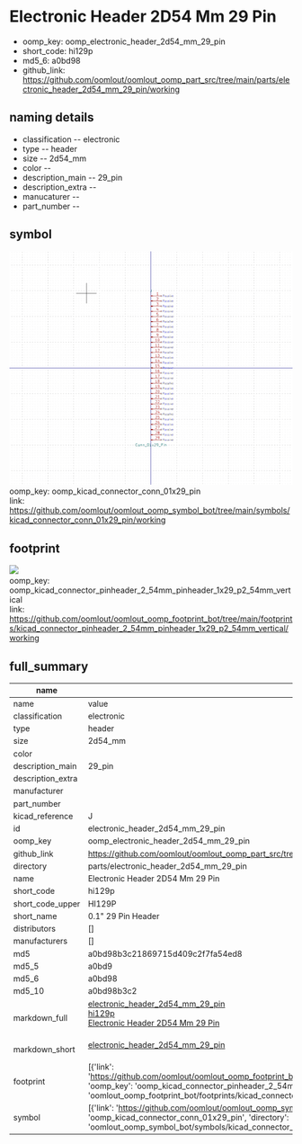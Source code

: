 # Electronic Header 2D54 Mm 29 Pin

  
* oomp_key: oomp_electronic_header_2d54_mm_29_pin 
* short_code: hi129p
* md5_6: a0bd98  
* github_link: https://github.com/oomlout/oomlout_oomp_part_src/tree/main/parts/electronic_header_2d54_mm_29_pin/working  
## naming details
* classification -- electronic
* type -- header
* size -- 2d54_mm
* color -- 
* description_main -- 29_pin
* description_extra -- 
* manucaturer -- 
* part_number -- 



## symbol

![](symbol/0/working/working_600.png)  
oomp_key: oomp_kicad_connector_conn_01x29_pin  
link: https://github.com/oomlout/oomlout_oomp_symbol_bot/tree/main/symbols/kicad_connector_conn_01x29_pin/working  

## footprint

![](footprint/0/working/working_600.png)  
oomp_key: oomp_kicad_connector_pinheader_2_54mm_pinheader_1x29_p2_54mm_vertical  
link: https://github.com/oomlout/oomlout_oomp_footprint_bot/tree/main/footprints/kicad_connector_pinheader_2_54mm_pinheader_1x29_p2_54mm_vertical/working  

## full_summary
| name | value | 
| --- | --- | 
| name | value | 
| classification | electronic | 
| type | header | 
| size | 2d54_mm | 
| color |  | 
| description_main | 29_pin | 
| description_extra |  | 
| manufacturer |  | 
| part_number |  | 
| kicad_reference | J | 
| id | electronic_header_2d54_mm_29_pin | 
| oomp_key | oomp_electronic_header_2d54_mm_29_pin | 
| github_link | https://github.com/oomlout/oomlout_oomp_part_src/tree/main/parts/electronic_header_2d54_mm_29_pin/working | 
| directory | parts/electronic_header_2d54_mm_29_pin | 
| name | Electronic Header 2D54 Mm 29 Pin | 
| short_code | hi129p | 
| short_code_upper | HI129P | 
| short_name | 0.1" 29 Pin Header | 
| distributors | [] | 
| manufacturers | [] | 
| md5 | a0bd98b3c21869715d409c2f7fa54ed8 | 
| md5_5 | a0bd9 | 
| md5_6 | a0bd98 | 
| md5_10 | a0bd98b3c2 | 
| markdown_full | [electronic_header_2d54_mm_29_pin](https://github.com/oomlout/oomlout_oomp_part_src/tree/main/parts/electronic_header_2d54_mm_29_pin/working)<br>[hi129p](https://github.com/oomlout/oomlout_oomp_part_src/tree/main/parts/electronic_header_2d54_mm_29_pin/working)<br>[Electronic Header 2D54 Mm 29 Pin](https://github.com/oomlout/oomlout_oomp_part_src/tree/main/parts/electronic_header_2d54_mm_29_pin/working)<br><br> | 
| markdown_short | [electronic_header_2d54_mm_29_pin](https://github.com/oomlout/oomlout_oomp_part_src/tree/main/parts/electronic_header_2d54_mm_29_pin/working)<br><br> | 
| footprint | [{'link': 'https://github.com/oomlout/oomlout_oomp_footprint_bot/tree/main/foootprntss/kicad_connector_pinheader_2_54mm_pinheader_1x29_p2_54mm_vertical', 'oomp_key': 'oomp_kicad_connector_pinheader_2_54mm_pinheader_1x29_p2_54mm_vertical', 'directory': 'oomlout_oomp_footprint_bot/footprints/kicad_connector_pinheader_2_54mm_pinheader_1x29_p2_54mm_vertical//working/working.kicad_mod'}] | 
| symbol | [{'link': 'https://github.com/oomlout/oomlout_oomp_symbol_bot/tree/main/symbols/kicad_connector_conn_01x29_pin', 'oomp_key': 'oomp_kicad_connector_conn_01x29_pin', 'directory': 'oomlout_oomp_symbol_bot/symbols/kicad_connector_conn_01x29_pin//working/working.kicad_sym'}] | 
